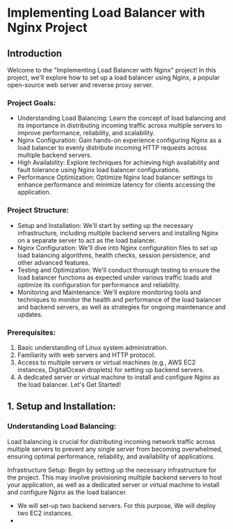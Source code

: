 # Implementing Load Balancer with Nginx Project 
## Introduction
Welcome to the "Implementing Load Balancer with Nginx" project! In this project, we'll explore how to set up a load balancer using Nginx, a popular open-source web server and reverse proxy server.

### Project Goals:
- Understanding Load Balancing: Learn the concept of load balancing and its importance in distributing incoming traffic across multiple servers to improve performance, reliability, and scalability.
- Nginx Configuration: Gain hands-on experience configuring Nginx as a load balancer to evenly distribute incoming HTTP requests across multiple backend servers.
- High Availability: Explore techniques for achieving high availability and fault tolerance using Nginx load balancer configurations.
- Performance Optimization: Optimize Nginx load balancer settings to enhance performance and minimize latency for clients accessing the application.
### Project Structure:
- Setup and Installation: We'll start by setting up the necessary infrastructure, including multiple backend servers and installing Nginx on a separate server to act as the load balancer.
- Nginx Configuration: We'll dive into Nginx configuration files to set up load balancing algorithms, health checks, session persistence, and other advanced features.
- Testing and Optimization: We'll conduct thorough testing to ensure the load balancer functions as expected under various traffic loads and optimize its configuration for performance and reliability.
- Monitoring and Maintenance: We'll explore monitoring tools and techniques to monitor the health and performance of the load balancer and backend servers, as well as strategies for ongoing maintenance and updates.
### Prerequisites:
1. Basic understanding of Linux system administration.
2. Familiarity with web servers and HTTP protocol.
3. Access to multiple servers or virtual machines (e.g., AWS EC2 instances, DigitalOcean droplets) for setting up backend servers.
4. A dedicated server or virtual machine to install and configure Nginx as the load balancer.
Let's Get Started!


## 1. Setup and Installation:
### Understanding Load Balancing:
Load balancing is crucial for distributing incoming network traffic across multiple servers to prevent any single server from becoming overwhelmed, ensuring optimal performance, reliability, and availability of applications.

Infrastructure Setup: Begin by setting up the necessary infrastructure for the project. This may involve provisioning multiple backend servers to host your application, as well as a dedicated server or virtual machine to install and configure Nginx as the load balancer.
- We will set-up two backend servers. For this purpose, We will deploy two EC2 instances.
- 
